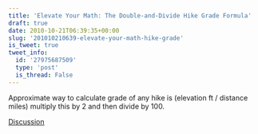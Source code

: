 ```yaml
---
title: 'Elevate Your Math: The Double-and-Divide Hike Grade Formula'
draft: true
date: 2010-10-21T06:39:35+00:00
slug: '201010210639-elevate-your-math-hike-grade'
is_tweet: true
tweet_info:
  id: '27975687509'
  type: 'post'
  is_thread: False
---
```




Approximate way to calculate grade of any hike is (elevation  ft / distance miles) multiply this by 2 and then divide by 100.

[Discussion](https://x.com/sytelus/status/27975687509)
